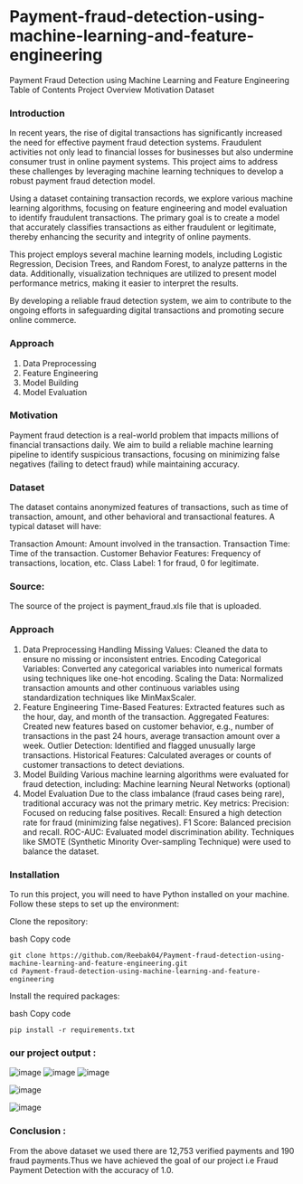 # Payment-fraud-detection-using-machine-learning-and-feature-engineering


Payment Fraud Detection using Machine Learning and Feature Engineering
Table of Contents
Project Overview
Motivation
Dataset
### Introduction
In recent years, the rise of digital transactions has significantly increased the need for effective payment fraud detection systems. Fraudulent activities not only lead to financial losses for businesses but also undermine consumer trust in online payment systems. This project aims to address these challenges by leveraging machine learning techniques to develop a robust payment fraud detection model.

Using a dataset containing transaction records, we explore various machine learning algorithms, focusing on feature engineering and model evaluation to identify fraudulent transactions. The primary goal is to create a model that accurately classifies transactions as either fraudulent or legitimate, thereby enhancing the security and integrity of online payments.

This project employs several machine learning models, including Logistic Regression, Decision Trees, and Random Forest, to analyze patterns in the data. Additionally, visualization techniques are utilized to present model performance metrics, making it easier to interpret the results.

By developing a reliable fraud detection system, we aim to contribute to the ongoing efforts in safeguarding digital transactions and promoting secure online commerce.
### Approach

1. Data Preprocessing
2. Feature Engineering
3. Model Building
4. Model Evaluation
   

### Motivation
Payment fraud detection is a real-world problem that impacts millions of financial transactions daily. We aim to build a reliable machine learning pipeline to identify suspicious transactions, focusing on minimizing false negatives (failing to detect fraud) while maintaining accuracy.

### Dataset
The dataset contains anonymized features of transactions, such as time of transaction, amount, and other behavioral and transactional features. A typical dataset will have:

Transaction Amount: Amount involved in the transaction.
Transaction Time: Time of the transaction.
Customer Behavior Features: Frequency of transactions, location, etc.
Class Label: 1 for fraud, 0 for legitimate.

### Source:
The source of the project is payment_fraud.xls file that is uploaded.

### Approach
1. Data Preprocessing
Handling Missing Values: Cleaned the data to ensure no missing or inconsistent entries.
Encoding Categorical Variables: Converted any categorical variables into numerical formats using techniques like one-hot encoding.
Scaling the Data: Normalized transaction amounts and other continuous variables using standardization techniques like MinMaxScaler.
2. Feature Engineering
Time-Based Features: Extracted features such as the hour, day, and month of the transaction.
Aggregated Features: Created new features based on customer behavior, e.g., number of transactions in the past 24 hours, average transaction amount over a week.
Outlier Detection: Identified and flagged unusually large transactions.
Historical Features: Calculated averages or counts of customer transactions to detect deviations.
3. Model Building
Various machine learning algorithms were evaluated for fraud detection, including:
Machine learning
Neural Networks (optional)
4. Model Evaluation
Due to the class imbalance (fraud cases being rare), traditional accuracy was not the primary metric.
Key metrics:
Precision: Focused on reducing false positives.
Recall: Ensured a high detection rate for fraud (minimizing false negatives).
F1 Score: Balanced precision and recall.
ROC-AUC: Evaluated model discrimination ability.
Techniques like SMOTE (Synthetic Minority Over-sampling Technique) were used to balance the dataset.
### Installation
To run this project, you will need to have Python installed on your machine. Follow these steps to set up the environment:

Clone the repository:

bash
Copy code
```
git clone https://github.com/Reebak04/Payment-fraud-detection-using-machine-learning-and-feature-engineering.git
cd Payment-fraud-detection-using-machine-learning-and-feature-engineering
```
Install the required packages:

bash
Copy code
```
pip install -r requirements.txt
```
### our project output :
![image](https://github.com/user-attachments/assets/96b605ba-d8b5-46f5-8135-50a3995b31af)
![image](https://github.com/user-attachments/assets/a3d1df27-de48-4751-8096-624eb2e477b1)
![image](https://github.com/user-attachments/assets/7f922c06-1aca-47c9-8eae-de374c70d533)


![image](https://github.com/user-attachments/assets/a72fe750-3e04-4c14-80d0-1aac388d89f7)

![image](https://github.com/user-attachments/assets/18500d71-c6ea-4439-ad84-7ee81fffdfd9)

### Conclusion :
From the above dataset we used there are 12,753 verified payments and 190 fraud payments.Thus we have achieved the goal of our project i.e Fraud Payment Detection with the accuracy of 1.0.




